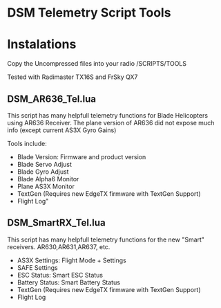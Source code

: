 # DSM Telemetry Script Tools

# Instalations

Copy the Uncompressed files into your radio /SCRIPTS/TOOLS

Tested with Radimaster TX16S and FrSky QX7


## DSM_AR636_Tel.lua

This script has many helpfull telemetry functions for Blade Helicopters using AR636 Receiver.  The plane version of AR636 did not expose much info (except current AS3X Gyro Gains)

Tools include:

* Blade Version:  Firmware and product version
* Blade Servo Adjust
* Blade Gyro Adjust 
* Blade Alpha6 Monitor
* Plane AS3X Monitor
* TextGen  (Requires new EdgeTX firmware with TextGen Support)
* Flight Log"

## DSM_SmartRX_Tel.lua

This script has many helpfull telemetry functions for the new "Smart" receivers. AR630,AR631,AR637, etc.

* AS3X Settings:  Flight Mode + Settings 
* SAFE Settings
* ESC Status: Smart ESC Status
* Battery Status: Smart Battery Status
* TextGen (Requires new EdgeTX firmware with TextGen Support)
* Flight Log
